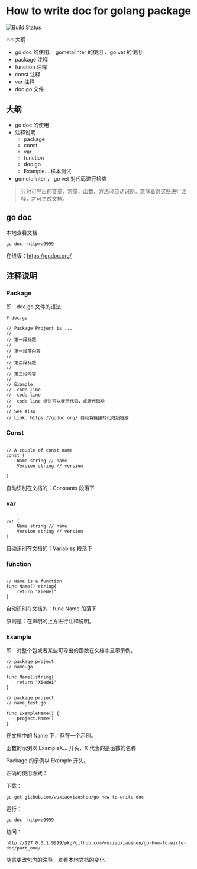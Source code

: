 # How to write doc for golang package
[![Build Status](https://travis-ci.com/wuxiaoxiaoshen/go-how-to-write-doc.svg?token=NJwtDqGPUSoHiysBfFqE&branch=master)](https://travis-ci.com/wuxiaoxiaoshen/go-how-to-write-doc)


:fire::fire: 大纲

- go doc 的使用、 gometalinter 的使用 、go vet 的使用
- package 注释
- function 注释
- const 注释
- var 注释
- doc.go 文件


## 大纲

- go doc 的使用
- 注释说明
    - package
    - const
    - var
    - function
    - doc.go
    - Example... 样本测试
- gometalinter ， go vet 对代码进行检查


> 只对可导出的变量、常量、函数、方法可自动识别。意味着对这些进行注释，才可生成文档。


## go doc

本地查看文档

``` 
go doc -http=:9999

```

在线版：https://godoc.org/

## 注释说明

### Package 

即：doc.go 文件的语法

``` 
# doc.go

// Package Project is ...
// 
// 第一段标题
// 
// 第一段落内容
// 
// 第二段标题
//
// 第二段内容
//
// Example:
//  code line
//  code line
//  code line 缩进可以表示代码，或者代码块
// 
// See Also
// Link: https://godoc.org/ 自动将链接转化成超链接

```

### Const

``` 

// A couple of const name
const (
    Name string // name
    Version string // version
    
)
``` 

自动识别在文档的：Constants 段落下

### var 

``` 

var (
    Name string // name
    Version string // version
)
```

自动识别在文档的：Variables 段落下

### function 

``` 

// Name is a function
func Name() string{
    return "XieWei"
}

```

自动识别在文档的：func Name 段落下

原则是：在声明的上方进行注释说明。

### Example

即：对整个包或者某些可导出的函数在文档中显示示例。

``` 
// package project
// name.go

func Name()string{
    return "XieWei"
}
```

``` 
// package project
// name_test.go

func ExampleName() {
    project.Name()
}

```

在文档中的 Name 下，存在一个示例。


函数的示例以 ExampleX... 开头，X 代表的是函数的名称

Package 的示例以 Example 开头。


正确的使用方式：

下载：
``` 
go get github.com/wuxiaoxiaoshen/go-how-to-write-doc
```

运行：
``` 
go doc -http=:9999
```

访问：
``` 
http://127.0.0.1:9999/pkg/github.com/wuxiaoxiaoshen/go-how-to-wirte-doc/part_one/
```

随意更改包内的注释，查看本地文档的变化。
